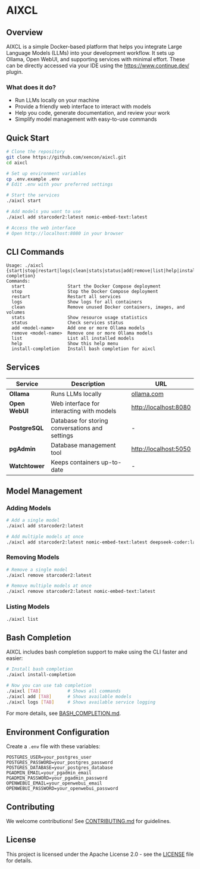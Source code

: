 # AIXCL

## Overview
AIXCL is a simple Docker-based platform that helps you integrate Large Language Models (LLMs) into your development workflow. It sets up Ollama, Open WebUI, and supporting services with minimal effort. These can be directly accessed via your IDE using the https://www.continue.dev/ plugin. 

### What does it do?
- Run LLMs locally on your machine
- Provide a friendly web interface to interact with models
- Help you code, generate documentation, and review your work
- Simplify model management with easy-to-use commands

## Quick Start

```bash
# Clone the repository
git clone https://github.com/xencon/aixcl.git
cd aixcl

# Set up environment variables
cp .env.example .env
# Edit .env with your preferred settings

# Start the services
./aixcl start

# Add models you want to use
./aixcl add starcoder2:latest nomic-embed-text:latest

# Access the web interface
# Open http://localhost:8080 in your browser
```

## CLI Commands

```
Usage: ./aixcl {start|stop|restart|logs|clean|stats|status|add|remove|list|help|install-completion}
Commands:
  start                Start the Docker Compose deployment
  stop                 Stop the Docker Compose deployment
  restart              Restart all services
  logs                 Show logs for all containers
  clean                Remove unused Docker containers, images, and volumes
  stats                Show resource usage statistics
  status               Check services status
  add <model-name>     Add one or more Ollama models
  remove <model-name>  Remove one or more Ollama models
  list                 List all installed models
  help                 Show this help menu
  install-completion   Install bash completion for aixcl
```

## Services

| Service | Description | URL |
|---------|-------------|-----|
| **Ollama** | Runs LLMs locally | [ollama.com](https://ollama.com) |
| **Open WebUI** | Web interface for interacting with models | [http://localhost:8080](http://localhost:8080) |
| **PostgreSQL** | Database for storing conversations and settings | - |
| **pgAdmin** | Database management tool | [http://localhost:5050](http://localhost:5050) |
| **Watchtower** | Keeps containers up-to-date | - |

## Model Management

### Adding Models
```bash
# Add a single model
./aixcl add starcoder2:latest

# Add multiple models at once
./aixcl add starcoder2:latest nomic-embed-text:latest deepseek-coder:latest
```

### Removing Models
```bash
# Remove a single model
./aixcl remove starcoder2:latest

# Remove multiple models at once
./aixcl remove starcoder2:latest nomic-embed-text:latest
```

### Listing Models
```bash
./aixcl list
```

## Bash Completion

AIXCL includes bash completion support to make using the CLI faster and easier:

```bash
# Install bash completion
./aixcl install-completion

# Now you can use tab completion
./aixcl [TAB]          # Shows all commands
./aixcl add [TAB]      # Shows available models
./aixcl logs [TAB]     # Shows available service logging
```

For more details, see [BASH_COMPLETION.md](./BASH_COMPLETION.md).

## Environment Configuration

Create a `.env` file with these variables:
```
POSTGRES_USER=your_postgres_user
POSTGRES_PASSWORD=your_postgres_password
POSTGRES_DATABASE=your_postgres_database
PGADMIN_EMAIL=your_pgadmin_email
PGADMIN_PASSWORD=your_pgadmin_password
OPENWEBUI_EMAIL=your_openwebui_email
OPENWEBUI_PASSWORD=your_openwebui_password
```

## Contributing

We welcome contributions! See [CONTRIBUTING.md](./CONTRIBUTING.md) for guidelines.

## License
This project is licensed under the Apache License 2.0 - see the [LICENSE](./LICENSE) file for details.
